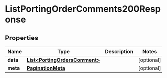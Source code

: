 

# ListPortingOrderComments200Response


## Properties

| Name | Type | Description | Notes |
|------------ | ------------- | ------------- | -------------|
|**data** | [**List&lt;PortingOrdersComment&gt;**](PortingOrdersComment.md) |  |  [optional] |
|**meta** | [**PaginationMeta**](PaginationMeta.md) |  |  [optional] |



